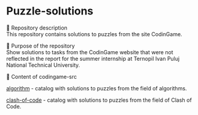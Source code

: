 # Puzzle-solutions

📁 Repository description  
This repository contains solutions to puzzles from the site CodinGame.

🎯 Purpose of the repository  
Show solutions to tasks from the CodinGame website that were not reflected in the report for the summer internship at Ternopil Ivan Puluj National Technical University.

📌 Content of codingame-src  

[algorithm](/codingame-src/algorithm/) - catalog with solutions to puzzles from the field of algorithms.

[clash-of-code](/codingame-src/clash-of-code/) - catalog with solutions to puzzles from the field of Clash of Code.

